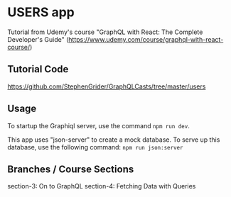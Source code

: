 # USERS app
Tutorial from Udemy's course "GraphQL with React: The Complete Developer's Guide" (https://www.udemy.com/course/graphql-with-react-course/)

## Tutorial Code
https://github.com/StephenGrider/GraphQLCasts/tree/master/users

## Usage
To startup the Graphiql server, use the command `npm run dev`.

This app uses "json-server" to create a mock database. 
To serve up this database, use the following command: `npm run json:server`

## Branches / Course Sections
section-3: On to GraphQL
section-4: Fetching Data with Queries
